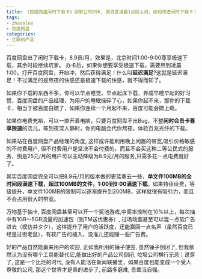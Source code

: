 ```yaml
---
title: 《百度网盘闲时下载卡》别家公司996, 我百度凌晨1点刚上线，如何改进闲时下载卡？Make Baidu Great Again！ 
tags: 
- zhaoolee
- 百度网盘
categories:
- 互联网产品
---
```




百度网盘出了闲时下载卡，8.9员/月，效果是，北京时间1:00-9:00尊享极速下载，其余时段继续坑爹。
办卡后，如果你想要享受极速下载，需要熬到凌晨1:00，打开百度网盘，开始冲，然后获得满足！什么叫**延迟满足**?这就是延迟满足！不过满足的是熬夜的快感还是极速下载的快感，就不得而知了。

如果你下载的东西不多，你可以早点睡觉，早点起床下载，养成早睡早起的好习惯，百度网盘的产品经理，为用户的睡眠操碎了心，如果你起不来，那你的下载卡，相当于被百度白嫖了，如果你连续一个月起不来，百度可能会嫖上瘾。

如果你电费充裕，可以一直开着电脑，只要百度网盘不出Bug，不整**闲时会员卡尊享限速**的活儿，等到夜深人静时，你的电脑会代你熬夜，体验百兆光纤的下载。

如果站在百度网盘产品经理的角度, 这样或许能利用晚上闲置的带宽,吸引价格敏感的不付费用户, 但不付费用户是坚决不会付费的，而且不会买这种二等公民式的服务，倒是25元/月的用户可以主动降级为8.9元/月的服务,只需多花一点电费就好了。 

其实百度网盘完全可以把8.9元/月的版本做的更蓝奏云一些，**单文件100MB的全时间段满速下载，超过100MB的文件，1:00到9:00满速下载**。如果持续续费，等级提升，单文件100MB的限制可以逐渐提升到200MB，这样就很有吸引力，而且不会占用很大的带宽。

万物基于抽卡, 百度网盘甚至可以开一个奖池游戏,中奖率控制在10%以上，每次抽中有1GB～5GB流量的加速包（别TM送优惠券）, 过场动画甚至可以混一点软广告进去（模仿并夕夕），这样提升了用户的活跃度，还能赢回一点名声（虽然百度已经是过街老鼠），有软广告的植入，没准儿还能赚一些广告费。

好的产品自然能赢来用户的欢迎, 正如我所用的锤子便签, 虽然锤子倒闭了, 但我依然认为没有哪个工具能替代它,能做出好的产品公司倒闭, 垃圾公司横行无忌；说穿了, 这是一个比烂的时代, 没有人能活在新闻联播里，如果百度也能变成一个受人尊敬的公司, 那这个世界才是真的进步了, 前路多磨难, 吾辈当自强。
